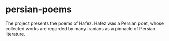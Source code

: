 # persian-poems
The project presents the poems of Hafez. 
Hafez was a Persian poet, whose collected works are regarded by many iranians as a pinnacle of Persian literature.
